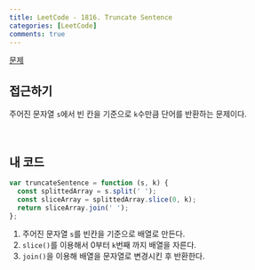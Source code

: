 ```yaml
---
title: LeetCode - 1816. Truncate Sentence
categories: [LeetCode]
comments: true
---
```


[문제](https://leetcode.com/problems/truncate-sentence/)

## 접근하기

주어진 문자열 `s`에서 빈 칸을 기준으로 `k`수만큼 단어를 반환하는 문제이다.

<br>

## 내 코드

```js
var truncateSentence = function (s, k) {
  const splittedArray = s.split(' ');
  const sliceArray = splittedArray.slice(0, k);
  return sliceArray.join(' ');
};
```

1. 주어진 문자열 `s`를 빈칸을 기준으로 배열로 만든다.
2. `slice()`를 이용해서 0부터 `k`번째 까지 배열을 자른다.
3. `join()`을 이용해 배열을 문자열로 변경시킨 후 반환한다.
